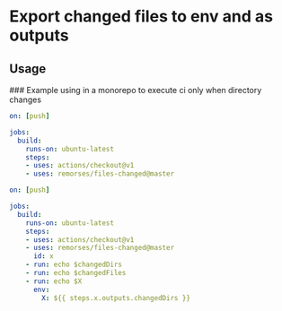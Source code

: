 # Export changed files to env and as outputs

## Usage

### Example using in a monorepo to execute ci only when directory changes
```yml
on: [push]

jobs:
  build:
    runs-on: ubuntu-latest
    steps:
    - uses: actions/checkout@v1
    - uses: remorses/files-changed@master
```


```yml
on: [push]

jobs:
  build:
    runs-on: ubuntu-latest
    steps:
    - uses: actions/checkout@v1
    - uses: remorses/files-changed@master
      id: x
    - run: echo $changedDirs
    - run: echo $changedFiles
    - run: echo $X
      env:
        X: ${{ steps.x.outputs.changedDirs }}
```